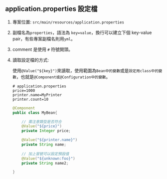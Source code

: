 ## application.properties 設定檔
1. 專案位置: `src/main/resources/application.properties`
2. 副檔名為`properties`，語法為 `key=value`，換行可以建立下個 key-value pair，有些專案副檔名則用`yml`。
3. comment 是使用 `#` 符號開頭。
4. 讀取設定檔的方式:

    使用`@Value("${key}")`來讀取，使用範圍為`Bean中的變數`或是`設定用class中的變數`，也就是`@Component或@Configuration中的變數`。

    ```properties
    # application.properties
    price=1000
    printer.name=MyPrinter
    printer.count=10
    ```
    ```java
    @Component
    public class MyBean{

        // 需注意類型是否符合
        @Value("${price}")
        private Integer price;

        @Value("${printer.name}")
        private String name;
        
        // 加上冒號可以設定預設值
        @Value("${unknown:foo}")
        private String name2;

    }
    ```
